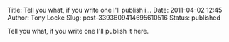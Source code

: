 Title: Tell you what, if you write one I&#39;ll publish i...
Date: 2011-04-02 12:45
Author: Tony Locke
Slug: post-3393609414695610516
Status: published

Tell you what, if you write one I'll publish it here.
